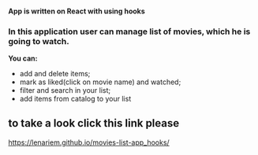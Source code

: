 #### App is written on React with using hooks 

### In this application user can manage list of movies, which he is going to watch. 

**You can:**
* add and delete items;
* mark as liked(click on movie name) and watched;
* filter and search in your list;
* add items from catalog to your list


## to take a look click this link please
https://lenariem.github.io/movies-list-app_hooks/